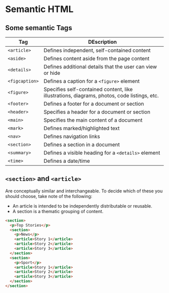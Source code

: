 # Semantic HTML

## Some semantic Tags

|Tag|DEscription|
|---|-----------|
|`<article>` | Defines independent, self-contained content|
|`<aside>`|	Defines content aside from the page content|
|`<details>`|	Defines additional details that the user can view or hide|
|`<figcaption>`|	Defines a caption for a `<figure>` element|
|`<figure>`|	Specifies self-contained content, like illustrations, diagrams, photos, code listings, etc.|
|`<footer>`	|Defines a footer for a document or section|
|`<header>`	|Specifies a header for a document or section|
|`<main>`	|Specifies the main content of a document|
|`<mark>`|	Defines marked/highlighted text|
|`<nav>`	|Defines navigation links|
|`<section>`|	Defines a section in a document|
|`<summary>`|	Defines a visible heading for a `<details>` element|
|`<time>`|Defines a date/time|

## `<section>` and `<article>` 

Are conceptually similar and interchangeable. To decide which of these you should choose, take note of the following:

* An article is intended to be independently distributable or reusable.
* A section is a thematic grouping of content.

```html
<section>
  <p>Top Stories</p>
  <section>
    <p>News</p>
    <article>Story 1</article>
    <article>Story 2</article>
    <article>Story 3</article>
  </section>
  <section>
    <p>Sport</p>
    <article>Story 1</article>
    <article>Story 2</article>
    <article>Story 3</article>
  </section>
</section>
```